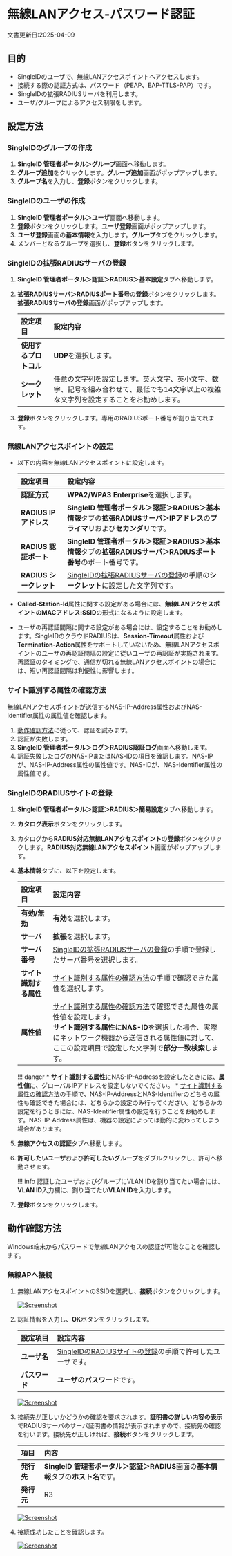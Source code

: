 # 無線LANアクセス-パスワード認証
文書更新日:2025-04-09

## 目的
* SingleIDのユーザで、無線LANアクセスポイントへアクセスします。
* 接続する際の認証方式は、パスワード（PEAP、EAP-TTLS-PAP）です。
* SingleIDの拡張RADIUSサーバを利用します。
* ユーザ/グループによるアクセス制限をします。

## 設定方法
### SingleIDのグループの作成
1. **SingleID 管理者ポータル＞グループ**画面へ移動します。
2. **グループ追加**をクリックします。**グループ追加**画面がポップアップします。
3. **グループ名**を入力し、**登録**ボタンをクリックします。

### SingleIDのユーザの作成
1. **SingleID 管理者ポータル＞ユーザ**画面へ移動します。
2. **登録**ボタンをクリックします。**ユーザ登録**画面がポップアップします。
3. **ユーザ登録**画面の**基本情報**を入力します。**グループ**タブをクリックします。
4. メンバーとなるグループを選択し、**登録**ボタンをクリックします。

### SingleIDの拡張RADIUSサーバの登録
1. **SingleID 管理者ポータル＞認証＞RADIUS＞基本設定**タブへ移動します。
2. **拡張RADIUSサーバ＞RADIUSポート番号**の**登録**ボタンをクリックします。**拡張RADIUSサーバの登録**画面がポップアップします。

    | **設定項目** | **設定内容** |
    | :-- | :-- |
    | **使用するプロトコル** | **UDP**を選択します。 |
    | **シークレット** | 任意の文字列を設定します。英大文字、英小文字、数字、記号を組み合わせて、最低でも14文字以上の複雑な文字列を設定することをお勧めします。 |

3. **登録**ボタンをクリックします。専用のRADIUSポート番号が割り当てれます。

### 無線LANアクセスポイントの設定
* 以下の内容を無線LANアクセスポイントに設定します。

    | **設定項目** | **設定内容** |    
    | :--- | :--- |
    | **認証方式** | **WPA2/WPA3 Enterprise**を選択します。 |
    | **RADIUS IPアドレス** | **SingleID 管理者ポータル＞認証＞RADIUS＞基本情報**タブの**拡張RADIUSサーバ＞IPアドレス**の**プライマリ**および**セカンダリ**です。 |
    | **RADIUS 認証ポート** | **SingleID 管理者ポータル＞認証＞RADIUS＞基本情報**タブの**拡張RADIUSサーバ＞RADIUSポート番号**のポート番号です。 |
    | **RADIUS シークレット** | [SingleIDの拡張RADIUSサーバの登録](#singleidの拡張radiusサーバの登録)の手順の**シークレット**に設定した文字列です。 |

* **Called-Station-Id**属性に関する設定がある場合には、**無線LANアクセスポイントのMACアドレス:SSID**の形式になるように設定します。
* ユーザの再認証間隔に関する設定がある場合には、設定することをお勧めします。SingleIDのクラウドRADIUSは、**Session-Timeout**属性および**Termination-Action**属性をサポートしていないため、無線LANアクセスポイントのユーザの再認証間隔の設定に従いユーザの再認証が実施されます。再認証のタイミングで、通信が切れる無線LANアクセスポイントの場合には、短い再認証間隔は利便性に影響します。

### サイト識別する属性の確認方法
無線LANアクセスポイントが送信するNAS-IP-Address属性およびNAS-Identifier属性の属性値を確認します。

1. [動作確認方法](#動作確認方法)に従って、認証を試みます。
2. 認証が失敗します。
3. **SingleID 管理者ポータル＞ログ＞RADIUS認証ログ**画面へ移動します。
4. 認証失敗したログのNAS-IPまたはNAS-IDの項目を確認します。NAS-IPが、NAS-IP-Address属性の属性値です。NAS-IDが、NAS-Identifier属性の属性値です。

### SingleIDのRADIUSサイトの登録
1. **SingleID 管理者ポータル＞認証＞RADIUS＞簡易設定**タブへ移動します。
2. **カタログ表示**ボタンをクリックします。
3. カタログから**RADIUS対応無線LANアクセスポイント**の**登録**ボタンをクリックします。**RADIUS対応無線LANアクセスポイント**画面がポップアップします。
4. **基本情報**タブに、以下を設定します。

    | **設定項目** | **設定内容** |
    | :--- | :--- |
    | **有効/無効** | **有効**を選択します。 |
    | **サーバ** | **拡張**を選択します。 |
    | **サーバ番号** | [SingleIDの拡張RADIUSサーバの登録](#singleidの拡張radiusサーバの登録)の手順で登録したサーバ番号を選択します。 |
    | **サイト識別する属性** | [サイト識別する属性の確認方法](#サイト識別する属性の確認方法)の手順で確認できた属性を選択します。 |
    | **属性値** | [サイト識別する属性の確認方法](#サイト識別する属性の確認方法)で確認できた属性の属性値を設定します。<br>**サイト識別する属性**に**NAS-ID**を選択した場合、実際にネットワーク機器から送信される属性値に対して、ここの設定項目で設定した文字列で**部分一致検索**します。 |        

    !!! danger
        * **サイト識別する属性**にNAS-IP-Addressを設定したときには、**属性値**に、グローバルIPアドレスを設定しないでください。
        * [サイト識別する属性の確認方法](#サイト識別する属性の確認方法)の手順で、NAS-IP-AddressとNAS-Identifierのどちらの属性も確認できた場合には、どちらかの設定のみ行ってください。どちらかの設定を行うときには、NAS-Identifier属性の設定を行うことをお勧めします。NAS-IP-Address属性は、機器の設定によっては動的に変わってしまう場合があります。

5. **無線アクセスの認証**タブへ移動します。
6. **許可したいユーザ**および**許可したいグループ**をダブルクリックし、許可へ移動させます。
    
    !!! info
        認証したユーザおよびグループにVLAN IDを割り当てたい場合には、**VLAN ID**入力欄に、割り当てたい**VLAN ID**を入力します。

7. **登録**ボタンをクリックします。

## 動作確認方法
Windows端末からパスワードで無線LANアクセスの認証が可能なことを確認します。

### 無線APへ接続
1. 無線LANアクセスポイントのSSIDを選択し、**接続**ボタンをクリックします。

    [![Screenshot](/images/image-34.png)](/images/image-34.png)

2. 認証情報を入力し、**OK**ボタンをクリックします。

    | **設定項目** | **設定内容** |
    | :--- | :--- |
    | **ユーザ名** | [SingleIDのRADIUSサイトの登録](#singleidのradiusサイトの登録)の手順で許可したユーザです。 |
    | **パスワード** | **ユーザのパスワード**です。 |

    [![Screenshot](/images/image-41.png)](/images/image-41.png)

3. 接続先が正しいかどうかの確認を要求されます。**証明書の詳しい内容の表示**でRADIUSサーバのサーバ証明書の情報が表示されますので、接続先の確認を行います。接続先が正しければ、**接続**ボタンをクリックします。

    | **項目** | **内容** |
    | :--- | :--- |
    | **発行先** | **SingleID 管理者ポータル＞認証＞RADIUS**画面の**基本情報**タブの**ホスト名**です。 |
    | **発行元** | R3 |

    [![Screenshot](/images/image-48.png)](/images/image-48.png)

4. 接続成功したことを確認します。

    [![Screenshot](/images/image-39.png)](/images/image-39.png)
